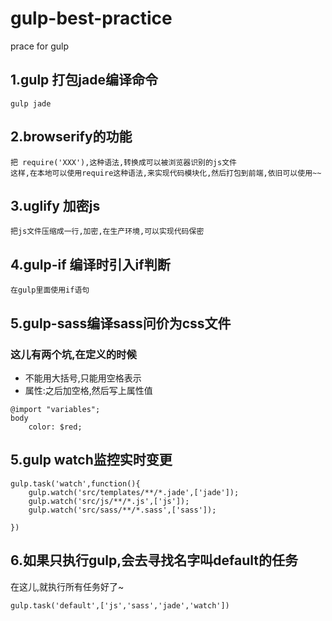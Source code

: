 # gulp-best-practice
prace for gulp

## 1.gulp 打包jade编译命令
```
gulp jade
```

## 2.browserify的功能

```
把 require('XXX'),这种语法,转换成可以被浏览器识别的js文件
这样,在本地可以使用require这种语法,来实现代码模块化,然后打包到前端,依旧可以使用~~
```
## 3.uglify 加密js

```
把js文件压缩成一行,加密,在生产环境,可以实现代码保密
```
## 4.gulp-if 编译时引入if判断
```
在gulp里面使用if语句
```

## 5.gulp-sass编译sass问价为css文件
### 这儿有两个坑,在定义的时候
* 不能用大括号,只能用空格表示
* 属性:之后加空格,然后写上属性值
```
@import "variables";
body
	color: $red;
```

## 5.gulp watch监控实时变更

```
gulp.task('watch',function(){
    gulp.watch('src/templates/**/*.jade',['jade']);
    gulp.watch('src/js/**/*.js',['js']);
    gulp.watch('src/sass/**/*.sass',['sass']);

})
```

## 6.如果只执行gulp,会去寻找名字叫default的任务
在这儿,就执行所有任务好了~
```
gulp.task('default',['js','sass','jade','watch'])
```